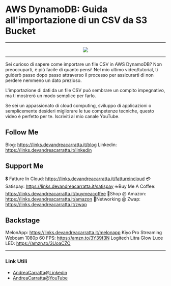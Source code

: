 # AWS DynamoDB: Guida all'importazione di un CSV da S3 Bucket
 
<hr />
 
<div align="center">

<a href="https://www.youtube.com/v/XwqFTXrBIGQ?version=3" target="_blank" alt="AWS DynamoDB: Guida all'importazione di un CSV da S3 Bucket">

<img src="https://img.youtube.com/vi/XwqFTXrBIGQ/0.jpg" />

</a>

</div>
 
<hr />
 
Sei curioso di sapere come importare un file CSV in AWS DynamoDB? Non preoccuparti, è più facile di quanto pensi! Nel mio ultimo video/tutorial, ti guiderò passo dopo passo attraverso il processo per assicurarti di non perdere nemmeno un dato prezioso.

L'importazione di dati da un file CSV può sembrare un compito impegnativo, ma ti mostrerò un modo semplice per farlo.


Se sei un appassionato di cloud computing, sviluppo di applicazioni o semplicemente desideri migliorare le tue competenze tecniche, questo video è perfetto per te. Iscriviti al mio canale YouTube.


## Follow Me


Blog: https://links.devandreacarratta.it/blog 
Linkedin: https://links.devandreacarratta.it/linkedin


## Support Me 


💲 Fatture In Cloud: https://links.devandreacarratta.it/fattureincloud
💳Satispay: https://links.devandreacarratta.it/satispay
☕Buy Me A Coffee: https://links.devandreacarratta.it/buymeacoffee
🛒Shop @ Amazon: https://links.devandreacarratta.it/amazon
🤝Networking @ Zwap: https://links.devandreacarratta.it/zwap


## Backstage
MelonApp: https://links.devandreacarratta.it/melonapp
Kiyo Pro Streaming Webcam 1080p 60 FPS: https://amzn.to/3Y39f3N
Logitech Litra Glow Luce LED: https://amzn.to/3UoaCZO
 
<hr />
 
### Link Utili
- [AndreaCarratta@Linkedin](https://links.devandreacarratta.it/linkedin)
- [AndreaCarratta@YouTube](https://links.devandreacarratta.it/youtube)


